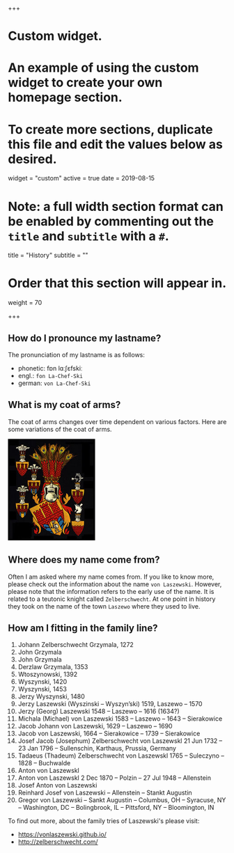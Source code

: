 +++
# Custom widget.
# An example of using the custom widget to create your own homepage section.
# To create more sections, duplicate this file and edit the values below as desired.
widget = "custom"
active = true
date = 2019-08-15

# Note: a full width section format can be enabled by commenting out the `title` and `subtitle` with a `#`.
title = "History"
subtitle = ""

# Order that this section will appear in.
weight = 70

+++

## How do I pronounce my lastname?

The pronunciation of my lastname is as follows:

* phonetic: fɒn lɑːʃɛfskiː
* engl.: `fon La-Chef-Ski` 
* german: `von La-Chef-Ski`

## What is my coat of arms?

The coat of arms changes over time dependent on various factors.  Here are some variations of the coat of arms.

![coat of arms](img/grzymala.jpg)

## Where does my name come from?

Often I am asked where my name comes from. If you like to know more,
please check out the information about the name `von Laszewski`.
However, please note that the information refers to the early use of the
name. It is related to a teutonic knight called `Zelberschwecht`. At one
point in history they took on the name of the town `Laszewo` where they
used to live.

## How am I fitting in the family line?

 1. Johann Zelberschwecht Grzymala, 1272
 2. John Grzymala
 3. John Grzymala
 4. Derzlaw Grzymala, 1353
 5. Wtoszynowski, 1392
 6. Wyszynski, 1420
 7. Wyszynski, 1453
 8. Jerzy Wyszynski, 1480
 9. Jerzy Laszewski (Wyszinski – Wyszyn’ski) 1519, Laszewo – 1570
10. Jerzy (Georg) Laszewski 1548 – Laszewo – 1616 (1634?)
11. Michala (Michael) von Laszewski 1583 – Laszewo – 1643 – Sierakowice
12. Jacob Johann von Laszewski, 1629 – Laszewo – 1690
13. Jacob von Laszewski, 1664 – Sierakowice – 1739 – Sierakowice
14. Josef Jacob (Josephum) Zelberschwecht von Laszewskl 21 Jun 1732 –  23 Jan 1796 – Sullenschin, Karthaus, Prussia, Germany
15. Tadaeus (Thadeum) Zelberschwecht von Laszewskl 1765 – Suleczyno – 1828 – Buchwalde
16. Anton von Laszewskl
17. Anton von Laszewskl 2 Dec 1870 – Polzin – 27 Jul 1948 – Allenstein
18. Josef Anton von Laszewski
19. Reinhard Josef von Laszewski – Allenstein – Stankt Augustin
20. Gregor von Laszewski – Sankt Augustin – Columbus, OH – Syracuse, NY – Washington, DC – Bolingbrook, IL – Pittsford, NY – Bloomington, IN

To find out more, about the family tries of Laszewski's please visit:

* <https://vonlaszewski.github.io/>
* <http://zelberschwecht.com/>
